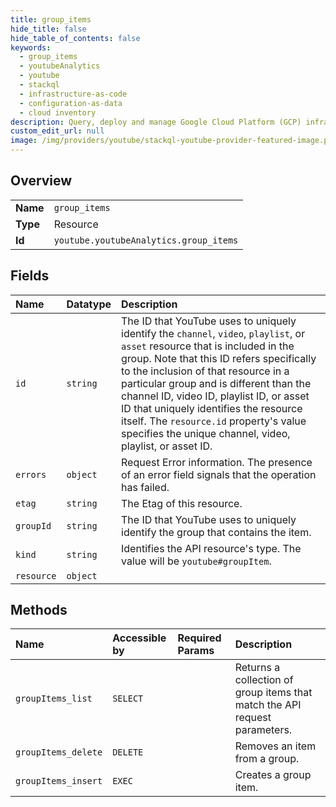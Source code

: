 ```yaml
---
title: group_items
hide_title: false
hide_table_of_contents: false
keywords:
  - group_items
  - youtubeAnalytics
  - youtube    
  - stackql
  - infrastructure-as-code
  - configuration-as-data
  - cloud inventory
description: Query, deploy and manage Google Cloud Platform (GCP) infrastructure and resources using SQL
custom_edit_url: null
image: /img/providers/youtube/stackql-youtube-provider-featured-image.png
---
```

  
    

## Overview
<table><tbody>
<tr><td><b>Name</b></td><td><code>group_items</code></td></tr>
<tr><td><b>Type</b></td><td>Resource</td></tr>
<tr><td><b>Id</b></td><td><code>youtube.youtubeAnalytics.group_items</code></td></tr>
</tbody></table>

## Fields
| Name | Datatype | Description |
|:-----|:---------|:------------|
| `id` | `string` | The ID that YouTube uses to uniquely identify the `channel`, `video`, `playlist`, or `asset` resource that is included in the group. Note that this ID refers specifically to the inclusion of that resource in a particular group and is different than the channel ID, video ID, playlist ID, or asset ID that uniquely identifies the resource itself. The `resource.id` property's value specifies the unique channel, video, playlist, or asset ID. |
| `errors` | `object` | Request Error information. The presence of an error field signals that the operation has failed. |
| `etag` | `string` | The Etag of this resource. |
| `groupId` | `string` | The ID that YouTube uses to uniquely identify the group that contains the item. |
| `kind` | `string` | Identifies the API resource's type. The value will be `youtube#groupItem`. |
| `resource` | `object` |  |
## Methods
| Name | Accessible by | Required Params | Description |
|:-----|:--------------|:----------------|:------------|
| `groupItems_list` | `SELECT` |  | Returns a collection of group items that match the API request parameters. |
| `groupItems_delete` | `DELETE` |  | Removes an item from a group. |
| `groupItems_insert` | `EXEC` |  | Creates a group item. |
